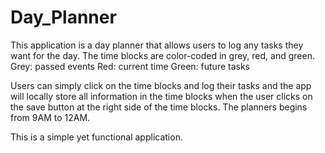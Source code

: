 # Day_Planner

This application is a day planner that allows users to log any tasks they want for the day. The time blocks are color-coded in grey, red, and green. 
Grey: passed events
Red: current time
Green: future tasks

Users can simply click on the time blocks and log their tasks and the app will locally store all information in the time blocks when the user clicks on the save button at the right side of the time blocks. The planners begins from 9AM to 12AM.

This is a simple yet functional application.